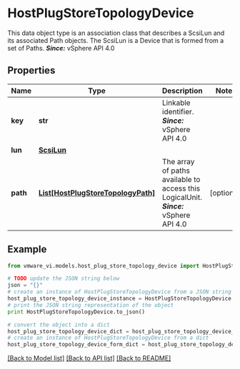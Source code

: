 # HostPlugStoreTopologyDevice

This data object type is an association class that describes a ScsiLun and its associated Path objects.  The ScsiLun is a Device that is formed from a set of Paths.  ***Since:*** vSphere API 4.0 

## Properties
Name | Type | Description | Notes
------------ | ------------- | ------------- | -------------
**key** | **str** | Linkable identifier.  ***Since:*** vSphere API 4.0  | 
**lun** | [**ScsiLun**](ScsiLun.md) |  | 
**path** | [**List[HostPlugStoreTopologyPath]**](HostPlugStoreTopologyPath.md) | The array of paths available to access this LogicalUnit.  ***Since:*** vSphere API 4.0  | [optional] 

## Example

```python
from vmware_vi.models.host_plug_store_topology_device import HostPlugStoreTopologyDevice

# TODO update the JSON string below
json = "{}"
# create an instance of HostPlugStoreTopologyDevice from a JSON string
host_plug_store_topology_device_instance = HostPlugStoreTopologyDevice.from_json(json)
# print the JSON string representation of the object
print HostPlugStoreTopologyDevice.to_json()

# convert the object into a dict
host_plug_store_topology_device_dict = host_plug_store_topology_device_instance.to_dict()
# create an instance of HostPlugStoreTopologyDevice from a dict
host_plug_store_topology_device_form_dict = host_plug_store_topology_device.from_dict(host_plug_store_topology_device_dict)
```
[[Back to Model list]](../README.md#documentation-for-models) [[Back to API list]](../README.md#documentation-for-api-endpoints) [[Back to README]](../README.md)



